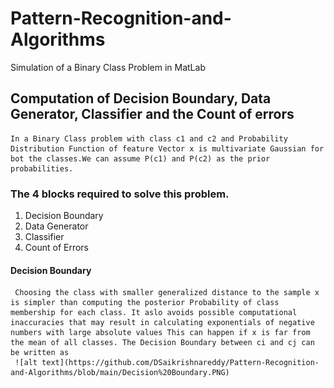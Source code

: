 # Pattern-Recognition-and-Algorithms
Simulation of a Binary Class Problem in MatLab

## Computation of Decision Boundary, Data Generator, Classifier and the Count of errors

    In a Binary Class problem with class c1 and c2 and Probability Distribution Function of feature Vector x is multivariate Gaussian for bot the classes.We can assume P(c1) and P(c2) as the prior probabilities.

### The 4 blocks required to solve this problem.
1. Decision Boundary
2. Data Generator
3. Classifier
4. Count of Errors

#### Decision Boundary
     Choosing the class with smaller generalized distance to the sample x is simpler than computing the posterior Probability of class membership for each class. It aslo avoids possible computational inaccuracies that may result in calculating exponentials of negative numbers with large absolute values This can happen if x is far from the mean of all classes. The Decision Boundary between ci and cj can be written as
     ![alt text](https://github.com/DSaikrishnareddy/Pattern-Recognition-and-Algorithms/blob/main/Decision%20Boundary.PNG)
